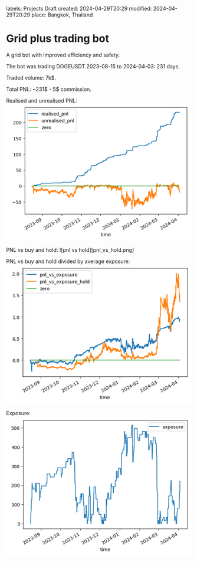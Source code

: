 labels: Projects
        Draft
created: 2024-04-29T20:29
modified: 2024-04-29T20:29
place: Bangkok, Thailand

# Grid plus trading bot

A grid bot with improved efficiency and safety.

The bot was trading DOGEUSDT 2023-08-15 to 2024-04-03: 231 days.

Traded volume: 7k$.

Total PNL: ~231$ - 5$ commission.

Realised and unrealised PNL:
![realised and unrealised pnl](realised_and_unrealised_pnl.png)

PNL vs buy and hold:
![pnl vs hold][pnl_vs_hold.png]

PNL vs buy and hold divided by average exposure:
![pnl vs exposure](pnl_vs_esposure.png)

Exposure:
![exposure](exposure.png)
